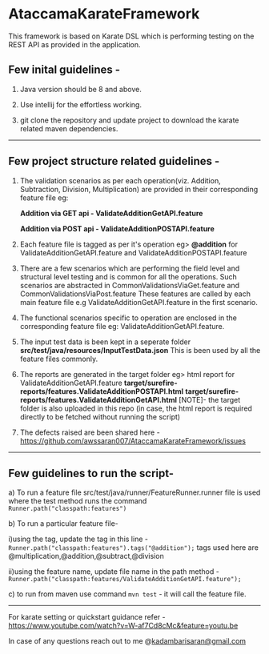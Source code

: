 # AtaccamaKarateFramework
This framework is based on Karate DSL which is performing testing on the REST API as provided in the application.

## Few inital guidelines -

1. Java version should be 8 and above.

2. Use intellij for the effortless working.

3. git clone the repository and update project to download the karate related maven dependencies. 	

---
## Few project structure related guidelines -


1. The validation scenarios as per each operation(viz. Addition, Subtraction, Division, Multiplication) are provided in their corresponding feature file eg:

	**Addition via GET api - ValidateAdditionGetAPI.feature**
    
   	**Addition via POST api - ValidateAdditionPOSTAPI.feature**
    
2. Each feature file is tagged as per it's operation eg> **@addition** for  ValidateAdditionGetAPI.feature and ValidateAdditionPOSTAPI.feature 

3. There are a few scenarios which are performing the field level and structural level testing and is common for all the operations. Such scenarios are abstracted 
   in CommonValidationsViaGet.feature and CommonValidationsViaPost.feature
   These features are called by each main feature file e.g ValidateAdditionGetAPI.feature in the first scenario. 
   
4. The functional scenarios specific to operation are enclosed in the corresponding feature file eg: ValidateAdditionGetAPI.feature.    

5. The input test data is been kept in a seperate folder **src/test/java/resources/InputTestData.json** This is been used by all the feature files commonly.

6. The reports are generated in the target folder eg> html report for ValidateAdditionGetAPI.feature 
**target/surefire-reports/features.ValidateAdditionPOSTAPI.html**
**target/surefire-reports/features.ValidateAdditionGetAPI.html**
[NOTE]- the target folder is also uploaded in this repo (in case, the html report is required directly to be fetched without running the script)

7. The defects raised are been shared here - https://github.com/awssaran007/AtaccamaKarateFramework/issues

---
## Few guidelines to run the script-

a) To run a feature file src/test/java/runner/FeatureRunner.runner file is used where the test method runs the command `Runner.path("classpath:features")`
  
b) To run  a particular feature file-
  
   i)using the tag, update the tag in this line -  ` Runner.path("classpath:features").tags("@addition"); `
     tags used here are @multiplication,@addition,@subtract,@division
    
   ii)using the feature name, update file name in the path method - ` Runner.path("classpath:features/ValidateAdditionGetAPI.feature"); `


c) to run from maven use command `mvn test` - it will call the feature file.

---
For karate setting or quickstart guidance refer - https://www.youtube.com/watch?v=W-af7Cd8cMc&feature=youtu.be

In case of any questions reach out to me @kadambarisaran@gmail.com

